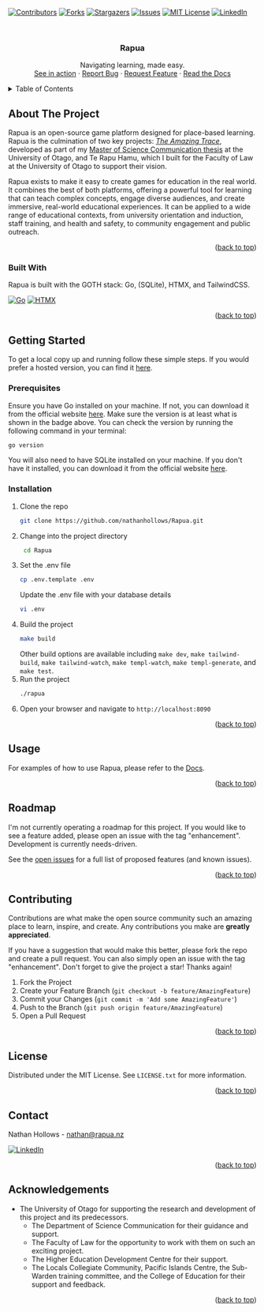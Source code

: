 <!-- Improved compatibility of back to top link: See: https://github.com/othneildrew/Best-README-Template/pull/73 -->
<a id="readme-top"></a>


<!-- PROJECT SHIELDS -->
[![Contributors][contributors-shield]][contributors-url]
[![Forks][forks-shield]][forks-url]
[![Stargazers][stars-shield]][stars-url]
[![Issues][issues-shield]][issues-url]
[![MIT License][license-shield]][license-url]
[![LinkedIn][linkedin-shield]][linkedin-url]



<!-- PROJECT LOGO -->
<br />
<div align="center">
  <!-- <a href="https://github.com/nathanhollows/Rapua"> -->
  <!--   <img src="images/logo.png" alt="Logo" width="80" height="80"> -->
  <!-- </a> -->

  <h3 align="center">Rapua</h3>

  <p align="center">
        Navigating learning, made easy.
    <br />
    <a href="https://rapua.nz">See in action</a>
    ·
    <a href="https://github.com/nathanhollows/Rapua/issues/new?assignees=&labels=&projects=&template=bug_report.md&title=Bug:">Report Bug</a>
    ·
    <a href="https://github.com/nathanhollows/Rapua/issues/new?assignees=&labels=&projects=&template=feature_request.md&title=Feature:">Request Feature</a>
    ·
    <a href="https://rapua.nz/docs/">Read the Docs</a>
  </p>
</div>



<!-- TABLE OF CONTENTS -->
<details>
  <summary>Table of Contents</summary>
  <ol>
    <li>
      <a href="#about-the-project">About The Project</a>
      <ul>
        <li><a href="#built-with">Built With</a></li>
      </ul>
    </li>
    <li>
      <a href="#getting-started">Getting Started</a>
      <ul>
        <li><a href="#prerequisites">Prerequisites</a></li>
        <li><a href="#installation">Installation</a></li>
      </ul>
    </li>
    <li><a href="#usage">Usage</a></li>
    <li><a href="#roadmap">Roadmap</a></li>
    <li><a href="#contributing">Contributing</a></li>
    <li><a href="#license">License</a></li>
    <li><a href="#contact">Contact</a></li>
    <li><a href="#acknowledgments">Acknowledgments</a></li>
  </ol>
</details>



<!-- ABOUT THE PROJECT -->
## About The Project

Rapua is an open-source game platform designed for place-based learning. Rapua is the culmination of two key projects: [*The Amazing Trace*](https://github.com/nathanhollows/AmazingTrace), developed as part of my [Master of Science Communication thesis](https://ourarchive.otago.ac.nz/esploro/outputs/9926546072901891) at the University of Otago, and Te Rapu Hamu, which I built for the Faculty of Law at the University of Otago to support their vision.

Rapua exists to make it easy to create games for education in the real world. It combines the best of both platforms, offering a powerful tool for learning that can teach complex concepts, engage diverse audiences, and create immersive, real-world educational experiences. It can be applied to a wide range of educational contexts, from university orientation and induction, staff training, and health and safety, to community engagement and public outreach.

<p align="right">(<a href="#readme-top">back to top</a>)</p>



### Built With

Rapua is built with the GOTH stack: Go, (SQLite), HTMX, and TailwindCSS.

[![Go][go]][go-url] [![HTMX][htmx]][htmx-url]

<p align="right">(<a href="#readme-top">back to top</a>)</p>



<!-- GETTING STARTED -->
## Getting Started

To get a local copy up and running follow these simple steps. If you would prefer a hosted version, you can find it [here](https://rapua.nz).

### Prerequisites

Ensure you have Go installed on your machine. If not, you can download it from the official website [here](https://golang.org/). Make sure the version is at least what is shown in the badge above. You can check the version by running the following command in your terminal:

```sh
go version
```

You will also need to have SQLite installed on your machine. If you don't have it installed, you can download it from the official website [here](https://www.sqlite.org/download.html).

### Installation

1. Clone the repo
   ```sh
   git clone https://github.com/nathanhollows/Rapua.git
   ```
2. Change into the project directory
   ```sh
    cd Rapua
    ```
3. Set the .env file
    ```sh
    cp .env.template .env
    ```
    Update the .env file with your database details
    ```sh
    vi .env
    ```
3. Build the project
    ```sh
    make build
    ```
    Other build options are available including `make dev`, `make tailwind-build`, `make tailwind-watch`, `make templ-watch`, `make templ-generate`, and `make test`.
4. Run the project
    ```sh
    ./rapua
    ```
5. Open your browser and navigate to `http://localhost:8090`
    

<p align="right">(<a href="#readme-top">back to top</a>)</p>



<!-- USAGE EXAMPLES -->
## Usage

For examples of how to use Rapua, please refer to the [Docs](https://rapua.nz/docs).

<p align="right">(<a href="#readme-top">back to top</a>)</p>



<!-- ROADMAP -->
## Roadmap

I'm not currently operating a roadmap for this project. If you would like to see a feature added, please open an issue with the tag "enhancement". Development is currently needs-driven.

See the [open issues](https://github.com/nathanhollows/Rapua/issues) for a full list of proposed features (and known issues).

<p align="right">(<a href="#readme-top">back to top</a>)</p>



<!-- CONTRIBUTING -->
## Contributing

Contributions are what make the open source community such an amazing place to learn, inspire, and create. Any contributions you make are **greatly appreciated**.

If you have a suggestion that would make this better, please fork the repo and create a pull request. You can also simply open an issue with the tag "enhancement".
Don't forget to give the project a star! Thanks again!

1. Fork the Project
2. Create your Feature Branch (`git checkout -b feature/AmazingFeature`)
3. Commit your Changes (`git commit -m 'Add some AmazingFeature'`)
4. Push to the Branch (`git push origin feature/AmazingFeature`)
5. Open a Pull Request

<!-- ### Top contributors: -->
<!---->
<!-- <a href="https://github.com/nathanhollows/Rapua/graphs/contributors"> -->
<!--   <img src="https://contrib.rocks/image?repo=nathanhollows/Rapua" alt="contrib.rocks image" /> -->
<!-- </a> -->

<p align="right">(<a href="#readme-top">back to top</a>)</p>



<!-- LICENSE -->
## License

Distributed under the MIT License. See `LICENSE.txt` for more information.

<p align="right">(<a href="#readme-top">back to top</a>)</p>



<!-- CONTACT -->
## Contact

Nathan Hollows - nathan@rapua.nz 

[![LinkedIn][linkedin-shield]][linkedin-url]

<p align="right">(<a href="#readme-top">back to top</a>)</p>



<!-- ACKNOWLEDGMENTS -->
## Acknowledgements

* The University of Otago for supporting the research and development of this project and its predecessors.
    * The Department of Science Communication for their guidance and support.
    * The Faculty of Law for the opportunity to work with them on such an exciting project.
    * The Higher Education Development Centre for their support.
    * The Locals Collegiate Community, Pacific Islands Centre, the Sub-Warden training committee, and the College of Education for their support and feedback.


<p align="right">(<a href="#readme-top">back to top</a>)</p>



<!-- MARKDOWN LINKS & IMAGES -->
<!-- https://www.markdownguide.org/basic-syntax/#reference-style-links -->
[contributors-shield]: https://img.shields.io/github/contributors/nathanhollows/Rapua.svg?style=for-the-badge
[contributors-url]: https://github.com/nathanhollows/Rapua/graphs/contributors
[forks-shield]: https://img.shields.io/github/forks/nathanhollows/Rapua.svg?style=for-the-badge
[forks-url]: https://github.com/nathanhollows/Rapua/network/members
[stars-shield]: https://img.shields.io/github/stars/nathanhollows/Rapua.svg?style=for-the-badge
[stars-url]: https://github.com/nathanhollows/Rapua/stargazers
[issues-shield]: https://img.shields.io/github/issues/nathanhollows/rapua.svg?style=for-the-badge
[issues-url]: https://github.com/nathanhollows/Rapua/issues
[license-shield]: https://img.shields.io/github/license/nathanhollows/Rapua.svg?style=for-the-badge
[license-url]: https://github.com/nathanhollows/Rapua/blob/master/LICENSE
[linkedin-shield]: https://img.shields.io/badge/-LinkedIn-black.svg?style=for-the-badge&logo=linkedin&colorB=555
[linkedin-url]: https://linkedin.com/in/nathanhollows
[product-screenshot]: images/screenshot.png
[go]: https://img.shields.io/github/go-mod/go-version/nathanhollows/Rapua?style=for-the-badge
[go-url]: https://go.dev/
[htmx]: https://img.shields.io/badge/HTMX-36C?logo=htmx&logoColor=fff&style=for-the-badge
[htmx-url]: https://htmx.org/
